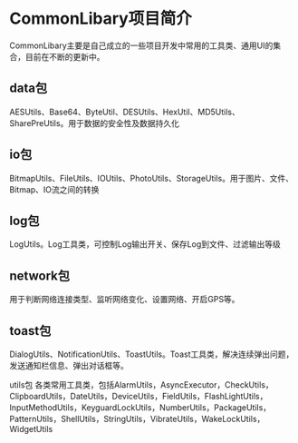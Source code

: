 # CommonLibary项目简介
CommonLibary主要是自己成立的一些项目开发中常用的工具类、通用UI的集合，目前在不断的更新中。

data包
--
AESUtils、Base64、ByteUtil、DESUtils、HexUtil、MD5Utils、SharePreUtils。用于数据的安全性及数据持久化

io包
--
BitmapUtils、FileUtils、IOUtils、PhotoUtils、StorageUtils。用于图片、文件、Bitmap、IO流之间的转换

log包
--
LogUtils。Log工具类，可控制Log输出开关、保存Log到文件、过滤输出等级

network包
--
用于判断网络连接类型、监听网络变化、设置网络、开启GPS等。

toast包
--
DialogUtils、NotificationUtils、ToastUtils。Toast工具类，解决连续弹出问题，发送通知栏信息、弹出对话框等。

utils包
各类常用工具类，包括AlarmUtils，AsyncExecutor，CheckUtils，ClipboardUtils，DateUtils，DeviceUtils，FieldUtils，FlashLightUtils，InputMethodUtils，KeyguardLockUtils，NumberUtils，PackageUtils，PatternUtils，ShellUtils，StringUtils，VibrateUtils，WakeLockUtils，WidgetUtils
